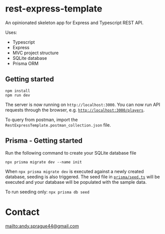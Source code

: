 # rest-express-template

An opinionated skeleton app for Express and Typescript REST API.

Uses:
- Typescript
- Express
- MVC project structure
- SQLite database
- Prisma ORM

## Getting started

```
npm install
npm run dev
```

The server is now running on `http://localhost:3000`. You can now run API requests through the browser, e.g. [`http://localhost:3000/players`](http://localhost:3000/players).

To query from postman, import the `RestExpressTemplate.postman_collection.json` file.

## Prisma - Getting started

Run the following command to create your SQLite database file
```
npx prisma migrate dev --name init
```

When `npx prisma migrate dev` is executed against a newly created database, seeding is also triggered. The seed file in [`prisma/seed.ts`](./prisma/seed.ts) will be executed and your database will be populated with the sample data.

To run seeding only: `npx prisma db seed`

# Contact

<mailto:andy.sprague44@gmail.com>
